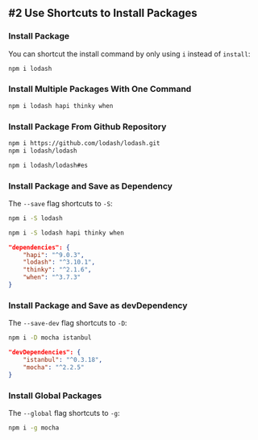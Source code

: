 ## #2 Use Shortcuts to Install Packages

### Install Package

You can shortcut the install command by only using `i` instead of `install`:

```sh
npm i lodash
```

### Install Multiple Packages With One Command

```sh
npm i lodash hapi thinky when
```

### Install Package From Github Repository

```sh
npm i https://github.com/lodash/lodash.git
npm i lodash/lodash

npm i lodash/lodash#es
```

### Install Package and Save as Dependency

The `--save` flag shortcuts to `-S`:

```sh
npm i -S lodash
```

```sh
npm i -S lodash hapi thinky when
```

```json
"dependencies": {
    "hapi": "^9.0.3",
    "lodash": "^3.10.1",
    "thinky": "^2.1.6",
    "when": "^3.7.3"
}
```

### Install Package and Save as devDependency

The `--save-dev` flag shortcuts to `-D`:

```sh
npm i -D mocha istanbul
```

```json
"devDependencies": {
    "istanbul": "^0.3.18",
    "mocha": "^2.2.5"
}
```

### Install Global Packages

The `--global` flag shortcuts to `-g`:

```sh
npm i -g mocha
```
